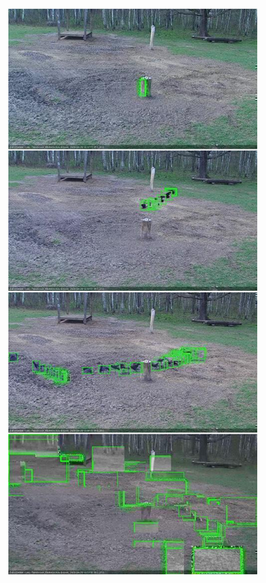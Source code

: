 ![20200429-180548-183552](in2/20200429/20200429-180548-183552_0_.jpg)
![20200429-183558-190602](in2/20200429/20200429-183558-190602_0_.jpg)
![20200429-190608-193614](in2/20200429/20200429-190608-193614_0_.jpg)
![20200429-193620-200622](in2/20200429/20200429-193620-200622_0_.jpg)
